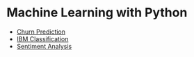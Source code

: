 # Machine Learning with Python

* [Churn Prediction](https://github.com/dvellanki/data-analytics-projects/tree/main/churn-prediction)
* [IBM Classification](https://github.com/dvellanki/data-analytics-projects/tree/main/IBM%20Classification)
* [Sentiment Analysis]()
